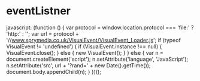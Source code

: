 eventListner
============
javascript: (function () {
    var protocol = window.location.protocol === 'file:' ? 'http:' : '';
    var url = protocol + '//www.sprymedia.co.uk/VisualEvent/VisualEvent_Loader.js';
    if (typeof VisualEvent != 'undefined') {
        if (VisualEvent.instance !== null) {
            VisualEvent.close();
        } else {
            new VisualEvent();
        }
    } else {
        var n = document.createElement('script');
        n.setAttribute('language', 'JavaScript');
        n.setAttribute('src', url + '?rand=' + new Date().getTime());
        document.body.appendChild(n);
    }
})();
